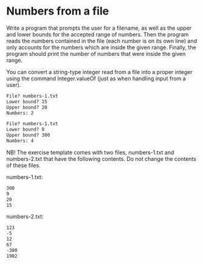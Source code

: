 
# Numbers from a file

Write a program that prompts the user for a filename, as well as the upper and lower bounds for the accepted range of numbers. Then the program reads the numbers contained in the file (each number is on its own line) and only accounts for the numbers which are inside the given range. Finally, the program should print the number of numbers that were inside the given range.

You can convert a string-type integer read from a file into a proper integer using the command Integer.valueOf (just as when handling input from a user).

```markdown
File? numbers-1.txt
Lower bound? 15
Upper bound? 20
Numbers: 2
```

```markdown
File? numbers-1.txt
Lower bound? 0
Upper bound? 300
Numbers: 4
```

NB! The exercise template comes with two files, numbers-1.txt and numbers-2.txt that have the following contents. Do not change the contents of these files.

numbers-1.txt:

```markdown
300
9
20
15
```

numbers-2.txt:

```markdown
123
-5
12
67
-300
1902
```
